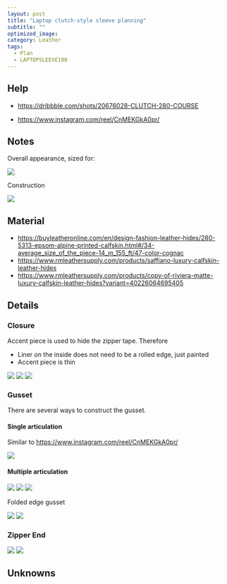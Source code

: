 ```yaml
---
layout: post
title: "Laptop clutch-style sleeve planning"
subtitle: "" 
optimized_image: 
category: Leather
tags:
  - Plan
  - LAPTOPSLEEVE100
---
```




## Help

- https://dribbble.com/shots/20676028-CLUTCH-280-COURSE

- https://www.instagram.com/reel/CnMEKGkA0pr/


## Notes

Overall appearance, sized for:

<img src="/files/LAPTOPSLEEVE100/0INSPIRATION/Screenshot_1.png">

Construction

<img src="/files/LAPTOPSLEEVE100/0INSPIRATION/Screenshot_16.png">

## Material

- https://buyleatheronline.com/en/design-fashion-leather-hides/280-5313-epsom-alpine-printed-calfskin.html#/34-average_size_of_the_piece-14_m_155_ft/47-color-cognac
- https://www.rmleathersupply.com/products/saffiano-luxury-calfskin-leather-hides
- https://www.rmleathersupply.com/products/copy-of-riviera-matte-luxury-calfskin-leather-hides?variant=40226064695405


## Details

### Closure

Accent piece is used to hide the zipper tape. Therefore

- Liner on the inside does not need to be a rolled edge, just painted
- Accent piece is thin

<img src="/files/LAPTOPSLEEVE100/0INSPIRATION/Screenshot_2.png">

<img src="/files/LAPTOPSLEEVE100/0INSPIRATION/Screenshot_7.png">

<img src="/files/LAPTOPSLEEVE100/0INSPIRATION/Screenshot_8.png">

###  Gusset

There are several ways to construct the gusset.

#### Single articulation

Similar to https://www.instagram.com/reel/CnMEKGkA0pr/

<img src="/files/LAPTOPSLEEVE100/0INSPIRATION/Screenshot_15.png">

#### Multiple articulation

<img src="/files/LAPTOPSLEEVE100/0INSPIRATION/Screenshot_3.png">

<img src="/files/LAPTOPSLEEVE100/0INSPIRATION/Screenshot_9.png">

<img src="/files/LAPTOPSLEEVE100/0INSPIRATION/Screenshot_10.png">

Folded edge gusset

<img src="/files/LAPTOPSLEEVE100/0INSPIRATION/Screenshot_13.png">

<img src="/files/LAPTOPSLEEVE100/0INSPIRATION/Screenshot_14.png">

### Zipper End

<img src="/files/LAPTOPSLEEVE100/0INSPIRATION/Screenshot_4.png">

<img src="/files/LAPTOPSLEEVE100/0INSPIRATION/Screenshot_6.png">


##  Unknowns
